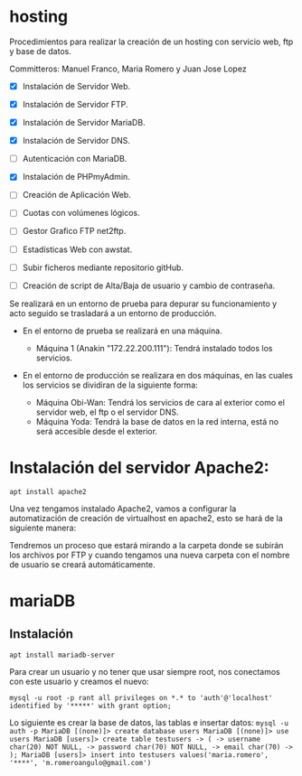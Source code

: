 # hosting
Procedimientos para realizar la creación de un hosting con servicio web, ftp y base de datos.

Committeros: Manuel Franco, Maria Romero y Juan Jose Lopez

- [x] Instalación de Servidor Web.
- [x] Instalación de Servidor FTP.
- [x] Instalación de Servidor MariaDB.
- [x] Instalación de Servidor DNS.
- [ ] Autenticación con MariaDB.
- [x] Instalación de PHPmyAdmin.
- [ ] Creación de Aplicación Web.
- [ ] Cuotas con volúmenes lógicos.
- [ ] Gestor Grafico FTP net2ftp.
- [ ] Estadísticas Web con awstat.
- [ ] Subir ficheros mediante repositorio gitHub.
- [ ] Creación de script de Alta/Baja de usuario y cambio de contraseña.


Se realizará en un entorno de prueba para depurar su funcionamiento y acto seguido se trasladará a un entorno de producción.

- En el entorno de prueba se realizará en una máquina.

	- Máquina 1 (Anakin "172.22.200.111"): Tendrá instalado todos los servicios.

- En el entorno de producción se realizara en dos máquinas, en las cuales los servicios se dividiran de la siguiente forma:

	- Máquina Obi-Wan: Tendrá los servicios de cara al exterior como el servidor web, el ftp o el servidor DNS.
	- Máquina Yoda: Tendrá la base de datos en la red interna, está no será accesible desde el exterior.


# Instalación del servidor Apache2:

`apt install apache2`

Una vez tengamos instalado Apache2, vamos a configurar la automatización de creación de virtualhost en apache2, esto se hará de la siguiente manera:


Tendremos un proceso que estará mirando a la carpeta donde se subirán los archivos por FTP y cuando tengamos una nueva carpeta con el nombre de usuario se creará automáticamente.

# mariaDB
## Instalación
`apt install mariadb-server`

Para crear un usuario y no tener que usar siempre root, nos conectamos con este usuario y creamos el nuevo:

`mysql -u root -p
rant all privileges on *.* to 'auth'@'localhost' identified by '*****' with grant option;`

Lo siguiente es crear la base de datos, las tablas e insertar datos:
`mysql -u auth -p
MariaDB [(none)]> create database users
MariaDB [(none)]> use users
MariaDB [users]> create table testusers
    -> (
    -> username char(20) NOT NULL,
    -> password char(70) NOT NULL,
    -> email char(70)
    -> );
MariaDB [users]> insert into testusers values('maria.romero', '****', 'm.romeroangulo@gmail.com')`

